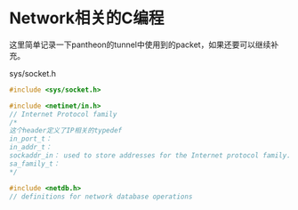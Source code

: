 # Network相关的C编程
这里简单记录一下pantheon的tunnel中使用到的packet，如果还要可以继续补充。

sys/socket.h
```c++
#include <sys/socket.h>

```

```c++
#include <netinet/in.h>
// Internet Protocol family
/*
这个header定义了IP相关的typedef
in_port_t： 
in_addr_t：
sockaddr_in： used to store addresses for the Internet protocol family. Values of this type must be cast to struct sockaddr for use with the socket interfaces defined in this document
sa_family_t： 
*/
```

```c++
#include <netdb.h>
// definitions for network database operations
```



